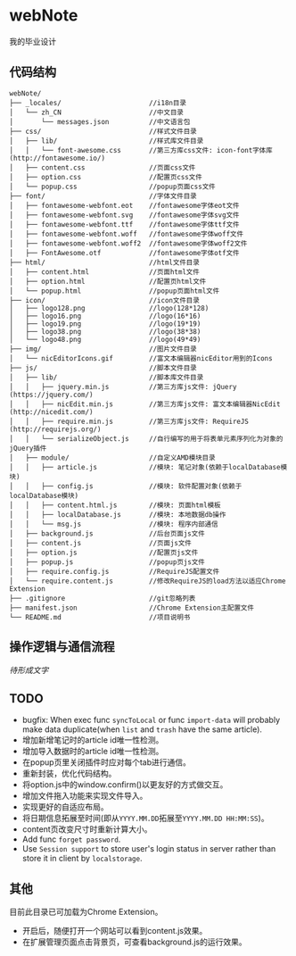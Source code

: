 # webNote
我的毕业设计

## 代码结构

```
webNote/
├── _locales/                      //i18n目录
│   └── zh_CN                      //中文目录
│       └── messages.json          //中文语言包
├── css/                           //样式文件目录
│   ├── lib/                       //样式库文件目录
│   │   └── font-awesome.css       //第三方库css文件: icon-font字体库 (http://fontawesome.io/)
│   ├── content.css                //页面css文件
│   ├── option.css                 //配置页css文件
│   └── popup.css                  //popup页面css文件
├── font/                          //字体文件目录
│   ├── fontawesome-webfont.eot    //fontawesome字体eot文件
│   ├── fontawesome-webfont.svg    //fontawesome字体svg文件
│   ├── fontawesome-webfont.ttf    //fontawesome字体ttf文件
│   ├── fontawesome-webfont.woff   //fontawesome字体woff文件
│   ├── fontawesome-webfont.woff2  //fontawesome字体woff2文件
│   ├── FontAwesome.otf            //fontawesome字体otf文件
├── html/                          //html文件目录
│   ├── content.html               //页面html文件
│   ├── option.html                //配置页html文件
│   └── popup.html                 //popup页面html文件
├── icon/                          //icon文件目录
│   ├── logo128.png                //logo(128*128)
│   ├── logo16.png                 //logo(16*16)
│   ├── logo19.png                 //logo(19*19)
│   ├── logo38.png                 //logo(38*38)
│   └── logo48.png                 //logo(49*49)
├── img/                           //图片文件目录
│   └── nicEditorIcons.gif         //富文本编辑器nicEditor用到的Icons
├── js/                            //脚本文件目录
│   ├── lib/                       //脚本库文件目录
│   │   ├── jquery.min.js          //第三方库js文件: jQuery (https://jquery.com/)
│   │   ├── nicEdit.min.js         //第三方库js文件: 富文本编辑器NicEdit (http://nicedit.com/)
│   │   ├── require.min.js         //第三方库js文件: RequireJS (http://requirejs.org/)
│   │   └── serializeObject.js     //自行编写的用于将表单元素序列化为对象的jQuery插件
│   ├── module/                    //自定义AMD模块目录
│   │   ├── article.js             //模块: 笔记对象(依赖于localDatabase模块)
│   │   ├── config.js              //模块: 软件配置对象(依赖于localDatabase模块)
│   │   ├── content.html.js        //模块: 页面html模板
│   │   ├── localDatabase.js       //模块: 本地数据db操作
│   │   └── msg.js                 //模块: 程序内部通信
│   ├── background.js              //后台页面js文件
│   ├── content.js                 //页面js文件
│   ├── option.js                  //配置页js文件
│   ├── popup.js                   //popup页js文件
│   ├── require.config.js          //RequireJS配置文件
│   └── require.content.js         //修改RequireJS的load方法以适应Chrome Extension
├── .gitignore                     //git忽略列表
├── manifest.json                  //Chrome Extension主配置文件
└── README.md                      //项目说明书
```

## 操作逻辑与通信流程

*待形成文字*

## TODO

- bugfix: When exec func `syncToLocal` or func `import-data` will probably make data duplicate(when `list` and `trash` have the same article).
- 增加新增笔记时的article id唯一性检测。
- 增加导入数据时的article id唯一性检测。
- 在popup页里关闭插件时应对每个tab进行通信。
- 重新封装，优化代码结构。
- 将option.js中的window.confirm()以更友好的方式做交互。
- 增加文件拖入功能来实现文件导入。
- 实现更好的自适应布局。
- 将日期信息拓展至时间(即从`YYYY.MM.DD`拓展至`YYYY.MM.DD HH:MM:SS`)。
- content页改变尺寸时重新计算大小。
- Add func `forget password`.
- Use `Session support` to store user's login status in server rather than store it in client by `localstorage`.

## 其他

目前此目录已可加载为Chrome Extension。

- 开启后，随便打开一个网站可以看到content.js效果。
- 在扩展管理页面点击背景页，可查看background.js的运行效果。